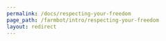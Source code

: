 ```yaml
---
permalink: /docs/respecting-your-freedom
page_path: /farmbot/intro/respecting-your-freedom
layout: redirect
---
```

